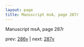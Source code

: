 ```yaml
---
layout: page
title: Manuscript msA, page 287r
---
```


Manuscript msA, page 287r

prev:  [286v](../286v) | next:  [287v](../287v)